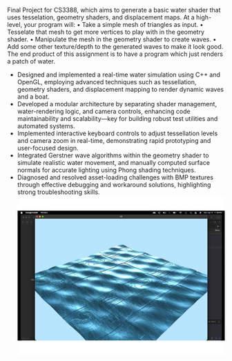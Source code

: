 Final Project for CS3388, which aims to generate a basic water shader that uses tesselation,
geometry shaders, and displacement maps.
At a high-level, your program will:
• Take a simple mesh of triangles as input.
• Tesselate that mesh to get more vertices to play with in the geometry shader.
• Manipulate the mesh in the geometry shader to create waves.
• Add some other texture/depth to the generated waves to make it look good.
The end product of this assignment is to have a program which just renders a patch of water.


+ Designed and implemented a real-time water simulation using C++ and OpenGL, employing advanced techniques such as tessellation, geometry shaders, and displacement mapping to render dynamic waves and a boat.
+ Developed a modular architecture by separating shader management, water-rendering logic, and camera controls, enhancing code maintainability and scalability—key for building robust test utilities and automated systems.
+ Implemented interactive keyboard controls to adjust tessellation levels and camera zoom in real-time, demonstrating rapid prototyping and user-focused design.
+ Integrated Gerstner wave algorithms within the geometry shader to simulate realistic water movement, and manually computed surface normals for accurate lighting using Phong shading techniques.
+ Diagnosed and resolved asset-loading challenges with BMP textures through effective debugging and workaround solutions, highlighting strong troubleshooting skills.
![alt text](https://github.com/davidatrus/cs3388_Ass6/blob/main/1.jpg?raw=true)
